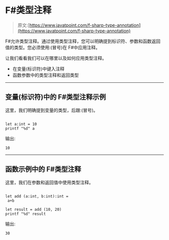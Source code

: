 # F#类型注释

> 原文:[https://www.javatpoint.com/f-sharp-type-annotation](https://www.javatpoint.com/f-sharp-type-annotation)

F#允许类型注释。通过使用类型注释，您可以明确提到标识符、参数和函数返回值的类型。您必须使用:(冒号)在 F#中应用注释。

让我们看看我们可以在哪里以及如何应用类型注释。

*   在变量(标识符)中键入注释
*   函数参数中的类型注释和返回类型

* * *

## 变量(标识符)中的 F#类型注释示例

这里，我们明确提到变量的类型，后跟:(冒号)。

```

let a:int = 10
printf "%d" a

```

输出:

```
10

```

* * *

## 函数示例中的 F#类型注释

这里，我们在参数和返回值中使用类型注释。

```

let add (a:int, b:int):int = 
 a+b

let result = add (10, 20)
printf "%d" result

```

输出:

```
30

```